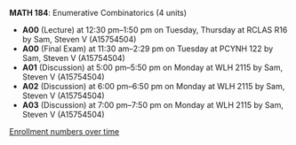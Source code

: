 **MATH 184**: Enumerative Combinatorics (4 units)

- **A00** (Lecture) at 12:30 pm–1:50 pm on Tuesday, Thursday at RCLAS R16 by Sam, Steven V (A15754504)
- **A00** (Final Exam) at 11:30 am–2:29 pm on Tuesday at PCYNH 122 by Sam, Steven V (A15754504)
- **A01** (Discussion) at 5:00 pm–5:50 pm on Monday at WLH 2115 by Sam, Steven V (A15754504)
- **A02** (Discussion) at 6:00 pm–6:50 pm on Monday at WLH 2115 by Sam, Steven V (A15754504)
- **A03** (Discussion) at 7:00 pm–7:50 pm on Monday at WLH 2115 by Sam, Steven V (A15754504)

[Enrollment numbers over time](./MATH184.tsv)
